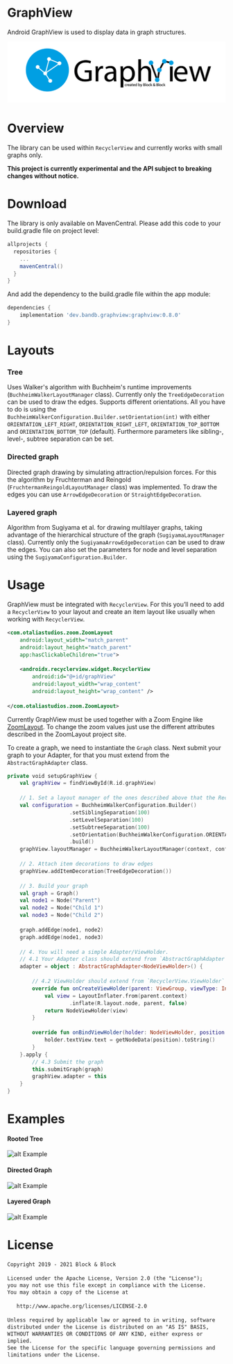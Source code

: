 GraphView
===========

Android GraphView is used to display data in graph structures.

![alt Logo](image/GraphView_logo.jpg "Graph Logo")

Overview
========
The library can be used within `RecyclerView` and currently works with small graphs only.

**This project is currently experimental and the API subject to breaking changes without notice.**

Download
========
The library is only available on MavenCentral. Please add this code to your build.gradle file on project level:
```gradle
allprojects {
  repositories {
    ...
    mavenCentral()
  }
}
```

And add the dependency to the build.gradle file within the app module:
```gradle
dependencies {
    implementation 'dev.bandb.graphview:graphview:0.8.0'
}
```
Layouts
======
### Tree
Uses Walker's algorithm with Buchheim's runtime improvements (`BuchheimWalkerLayoutManager` class). Currently only the `TreeEdgeDecoration` can be used to draw the edges. Supports different orientations. All you have to do is using the `BuchheimWalkerConfiguration.Builder.setOrientation(int)` with either `ORIENTATION_LEFT_RIGHT`, `ORIENTATION_RIGHT_LEFT`, `ORIENTATION_TOP_BOTTOM` and
`ORIENTATION_BOTTOM_TOP` (default). Furthermore parameters like sibling-, level-, subtree separation can be set.
### Directed graph
Directed graph drawing by simulating attraction/repulsion forces. For this the algorithm by Fruchterman and Reingold (`FruchtermanReingoldLayoutManager` class) was implemented. To draw the edges you can use `ArrowEdgeDecoration` or `StraightEdgeDecoration`.
### Layered graph
Algorithm from Sugiyama et al. for drawing multilayer graphs, taking advantage of the hierarchical structure of the graph (`SugiyamaLayoutManager` class). Currently only the `SugiyamaArrowEdgeDecoration` can be used to draw the edges. You can also set the parameters for node and level separation using the `SugiyamaConfiguration.Builder`.

Usage
======
GraphView must be integrated with `RecyclerView`.
For this you’ll need to add a `RecyclerView` to your layout and create an item layout like usually when working with `RecyclerView`.

```xml
<com.otaliastudios.zoom.ZoomLayout
    android:layout_width="match_parent"
    android:layout_height="match_parent"
    app:hasClickableChildren="true">

    <androidx.recyclerview.widget.RecyclerView
        android:id="@+id/graphView"
        android:layout_width="wrap_content"
        android:layout_height="wrap_content" />

</com.otaliastudios.zoom.ZoomLayout>
```

Currently GraphView must be used together with a Zoom Engine like [ZoomLayout](https://github.com/natario1/ZoomLayout). To change the zoom values just use the different attributes described in the ZoomLayout project site.

To create a graph, we need to instantiate the `Graph` class. Next submit your graph to your Adapter, for that you must extend from the `AbstractGraphAdapter` class.

```kotlin
private void setupGraphView {
    val graphView = findViewById(R.id.graphView)

    // 1. Set a layout manager of the ones described above that the RecyclerView will use.
    val configuration = BuchheimWalkerConfiguration.Builder()
                    .setSiblingSeparation(100)
                    .setLevelSeparation(100)
                    .setSubtreeSeparation(100)
                    .setOrientation(BuchheimWalkerConfiguration.ORIENTATION_TOP_BOTTOM)
                    .build()
    graphView.layoutManager = BuchheimWalkerLayoutManager(context, configuration)

    // 2. Attach item decorations to draw edges
    graphView.addItemDecoration(TreeEdgeDecoration())

    // 3. Build your graph
    val graph = Graph()
    val node1 = Node("Parent")
    val node2 = Node("Child 1")
    val node3 = Node("Child 2")

    graph.addEdge(node1, node2)
    graph.addEdge(node1, node3)

    // 4. You will need a simple Adapter/ViewHolder.
    // 4.1 Your Adapter class should extend from `AbstractGraphAdapter`
    adapter = object : AbstractGraphAdapter<NodeViewHolder>() {

        // 4.2 ViewHolder should extend from `RecyclerView.ViewHolder`
        override fun onCreateViewHolder(parent: ViewGroup, viewType: Int): NodeViewHolder {
            val view = LayoutInflater.from(parent.context)
                    .inflate(R.layout.node, parent, false)
            return NodeViewHolder(view)
        }

        override fun onBindViewHolder(holder: NodeViewHolder, position: Int) {
            holder.textView.text = getNodeData(position).toString()
        }
    }.apply {
        // 4.3 Submit the graph
        this.submitGraph(graph)
        graphView.adapter = this
    }
}
```

Examples
========
#### Rooted Tree
![alt Example](image/Tree.png "Tree Example")

#### Directed Graph
![alt Example](image/Graph.png "Graph Example")

#### Layered Graph
![alt Example](image/LayeredGraph.png "Layered Graph Example")

License
=======

    Copyright 2019 - 2021 Block & Block

    Licensed under the Apache License, Version 2.0 (the "License");
    you may not use this file except in compliance with the License.
    You may obtain a copy of the License at

       http://www.apache.org/licenses/LICENSE-2.0

    Unless required by applicable law or agreed to in writing, software
    distributed under the License is distributed on an "AS IS" BASIS,
    WITHOUT WARRANTIES OR CONDITIONS OF ANY KIND, either express or implied.
    See the License for the specific language governing permissions and
    limitations under the License.